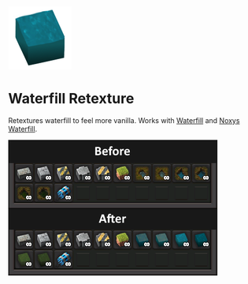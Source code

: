 ![](./src/thumbnail.png)

# Waterfill Retexture
Retextures waterfill to feel more vanilla.
Works with [Waterfill](https://mods.factorio.com/mod/Waterfill_v17) and [Noxys Waterfill](https://mods.factorio.com/mods/CobaltSky/Noxys_Waterfill).

![](./example.png)
